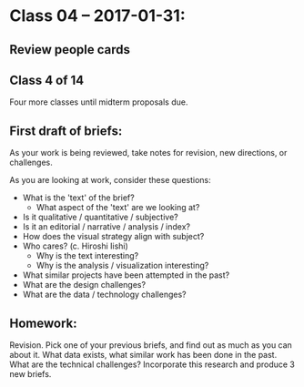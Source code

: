 # Class 04 – 2017-01-31:

## Review people cards

## Class 4 of 14
Four more classes until midterm proposals due.
 

## First draft of briefs:
As your work is being reviewed, take notes for revision, new directions, or challenges.

As you are looking at work, consider these questions:
 * What is the 'text' of the brief?
     * What aspect of the 'text' are we looking at?
 * Is it qualitative / quantitative / subjective?
 * Is it an editorial / narrative / analysis / index?
 * How does the visual strategy align with subject?
 * Who cares?  (c. Hiroshi Iishi)
     * Why is the text interesting?
     * Why is the analysis / visualization interesting?
 * What similar projects have been attempted in the past?
 * What are the design challenges?
 * What are the data / technology challenges?
    
## Homework:
Revision. Pick one of your previous briefs, and find out as much as you can about it. What data exists, what similar work has been done in the past. What are the technical challenges? Incorporate this research and produce 3 new briefs.





